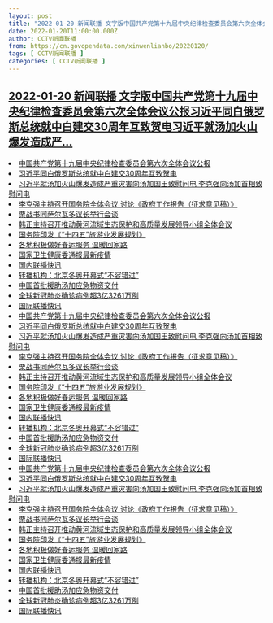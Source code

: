 ```yaml
---
layout: post
title: "2022-01-20 新闻联播 文字版中国共产党第十九届中央纪律检查委员会第六次全体会议公报习近平同白俄罗斯总统就中白建交30周年互致贺电习近平就汤加火山爆发造成严"
date: 2022-01-20T11:00:00.000Z
author: CCTV新闻联播
from: https://cn.govopendata.com/xinwenlianbo/20220120/
tags: [ CCTV新闻联播 ]
categories: [ CCTV新闻联播 ]
---
```

<!--1642676400000-->
[2022-01-20 新闻联播 文字版中国共产党第十九届中央纪律检查委员会第六次全体会议公报习近平同白俄罗斯总统就中白建交30周年互致贺电习近平就汤加火山爆发造成严...](https://cn.govopendata.com/xinwenlianbo/20220120/)
------

<div>
<li><a target="_blank" href="https://cn.govopendata.com/xinwenlianbo/20220120/#276075">中国共产党第十九届中央纪律检查委员会第六次全体会议公报</a></li><li><a target="_blank" href="https://cn.govopendata.com/xinwenlianbo/20220120/#276076">习近平同白俄罗斯总统就中白建交30周年互致贺电</a></li><li><a target="_blank" href="https://cn.govopendata.com/xinwenlianbo/20220120/#276077">习近平就汤加火山爆发造成严重灾害向汤加国王致慰问电 李克强向汤加首相致慰问电</a></li><li><a target="_blank" href="https://cn.govopendata.com/xinwenlianbo/20220120/#276078">李克强主持召开国务院全体会议 讨论《政府工作报告（征求意见稿）》</a></li><li><a target="_blank" href="https://cn.govopendata.com/xinwenlianbo/20220120/#276079">栗战书同萨尔瓦多议长举行会谈</a></li><li><a target="_blank" href="https://cn.govopendata.com/xinwenlianbo/20220120/#276080">韩正主持召开推动黄河流域生态保护和高质量发展领导小组全体会议</a></li><li><a target="_blank" href="https://cn.govopendata.com/xinwenlianbo/20220120/#276081">国务院印发《“十四五”旅游业发展规划》</a></li><li><a target="_blank" href="https://cn.govopendata.com/xinwenlianbo/20220120/#276082">各地积极做好春运服务 温暖回家路</a></li><li><a target="_blank" href="https://cn.govopendata.com/xinwenlianbo/20220120/#276083">国家卫生健康委通报最新疫情</a></li><li><a target="_blank" href="https://cn.govopendata.com/xinwenlianbo/20220120/#276084">国内联播快讯</a></li><li><a target="_blank" href="https://cn.govopendata.com/xinwenlianbo/20220120/#276085">转播机构：北京冬奥开幕式“不容错过”</a></li><li><a target="_blank" href="https://cn.govopendata.com/xinwenlianbo/20220120/#276086">中国首批援助汤加应急物资交付</a></li><li><a target="_blank" href="https://cn.govopendata.com/xinwenlianbo/20220120/#276087">全球新冠肺炎确诊病例超3亿3261万例</a></li><li><a target="_blank" href="https://cn.govopendata.com/xinwenlianbo/20220120/#276088">国际联播快讯</a></li><li><a target="_blank" href="https://cn.govopendata.com/xinwenlianbo/20220120/#276089">中国共产党第十九届中央纪律检查委员会第六次全体会议公报</a></li><li><a target="_blank" href="https://cn.govopendata.com/xinwenlianbo/20220120/#276090">习近平同白俄罗斯总统就中白建交30周年互致贺电</a></li><li><a target="_blank" href="https://cn.govopendata.com/xinwenlianbo/20220120/#276091">习近平就汤加火山爆发造成严重灾害向汤加国王致慰问电 李克强向汤加首相致慰问电</a></li><li><a target="_blank" href="https://cn.govopendata.com/xinwenlianbo/20220120/#276092">李克强主持召开国务院全体会议 讨论《政府工作报告（征求意见稿）》</a></li><li><a target="_blank" href="https://cn.govopendata.com/xinwenlianbo/20220120/#276093">栗战书同萨尔瓦多议长举行会谈</a></li><li><a target="_blank" href="https://cn.govopendata.com/xinwenlianbo/20220120/#276094">韩正主持召开推动黄河流域生态保护和高质量发展领导小组全体会议</a></li><li><a target="_blank" href="https://cn.govopendata.com/xinwenlianbo/20220120/#276095">国务院印发《“十四五”旅游业发展规划》</a></li><li><a target="_blank" href="https://cn.govopendata.com/xinwenlianbo/20220120/#276096">各地积极做好春运服务 温暖回家路</a></li><li><a target="_blank" href="https://cn.govopendata.com/xinwenlianbo/20220120/#276097">国家卫生健康委通报最新疫情</a></li><li><a target="_blank" href="https://cn.govopendata.com/xinwenlianbo/20220120/#276098">国内联播快讯</a></li><li><a target="_blank" href="https://cn.govopendata.com/xinwenlianbo/20220120/#276099">转播机构：北京冬奥开幕式“不容错过”</a></li><li><a target="_blank" href="https://cn.govopendata.com/xinwenlianbo/20220120/#276100">中国首批援助汤加应急物资交付</a></li><li><a target="_blank" href="https://cn.govopendata.com/xinwenlianbo/20220120/#276101">全球新冠肺炎确诊病例超3亿3261万例</a></li><li><a target="_blank" href="https://cn.govopendata.com/xinwenlianbo/20220120/#276102">国际联播快讯</a></li><li><a target="_blank" href="https://cn.govopendata.com/xinwenlianbo/20220120/#276103">中国共产党第十九届中央纪律检查委员会第六次全体会议公报</a></li><li><a target="_blank" href="https://cn.govopendata.com/xinwenlianbo/20220120/#276104">习近平同白俄罗斯总统就中白建交30周年互致贺电</a></li><li><a target="_blank" href="https://cn.govopendata.com/xinwenlianbo/20220120/#276105">习近平就汤加火山爆发造成严重灾害向汤加国王致慰问电 李克强向汤加首相致慰问电</a></li><li><a target="_blank" href="https://cn.govopendata.com/xinwenlianbo/20220120/#276106">李克强主持召开国务院全体会议 讨论《政府工作报告（征求意见稿）》</a></li><li><a target="_blank" href="https://cn.govopendata.com/xinwenlianbo/20220120/#276107">栗战书同萨尔瓦多议长举行会谈</a></li><li><a target="_blank" href="https://cn.govopendata.com/xinwenlianbo/20220120/#276108">韩正主持召开推动黄河流域生态保护和高质量发展领导小组全体会议</a></li><li><a target="_blank" href="https://cn.govopendata.com/xinwenlianbo/20220120/#276109">国务院印发《“十四五”旅游业发展规划》</a></li><li><a target="_blank" href="https://cn.govopendata.com/xinwenlianbo/20220120/#276110">各地积极做好春运服务 温暖回家路</a></li><li><a target="_blank" href="https://cn.govopendata.com/xinwenlianbo/20220120/#276111">国家卫生健康委通报最新疫情</a></li><li><a target="_blank" href="https://cn.govopendata.com/xinwenlianbo/20220120/#276112">国内联播快讯</a></li><li><a target="_blank" href="https://cn.govopendata.com/xinwenlianbo/20220120/#276113">转播机构：北京冬奥开幕式“不容错过”</a></li><li><a target="_blank" href="https://cn.govopendata.com/xinwenlianbo/20220120/#276114">中国首批援助汤加应急物资交付</a></li><li><a target="_blank" href="https://cn.govopendata.com/xinwenlianbo/20220120/#276115">全球新冠肺炎确诊病例超3亿3261万例</a></li><li><a target="_blank" href="https://cn.govopendata.com/xinwenlianbo/20220120/#276116">国际联播快讯</a></li>
</div>
